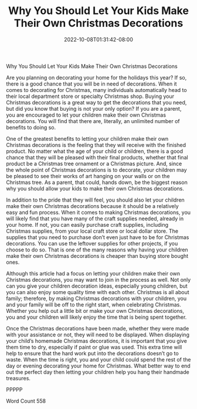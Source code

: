 ﻿---
title: "Why You Should Let Your Kids Make Their Own Christmas Decorations"
date: 2022-10-08T01:31:42-08:00
description: "Decorating for Christmas Tips for Web Success"
featured_image: "/images/Decorating for Christmas.jpg"
tags: ["Decorating for Christmas"]
---

Why You Should Let Your Kids Make Their Own Christmas Decorations

Are you planning on decorating your home for the holidays this year?  If so, there is a good chance that you will be in need of decorations. When it comes to decorating for Christmas, many individuals automatically head to their local department store or specialty Christmas shop.  Buying your Christmas decorations is a great way to get the decorations that you need, but did you know that buying is not your only option?  If you are a parent, you are encouraged to let your children make their own Christmas decorations. You will find that there are, literally, an unlimited number of benefits to doing so.

One of the greatest benefits to letting your children make their own Christmas decorations is the feeling that they will receive with the finished product.  No matter what the age of your child or children, there is a good chance that they will be pleased with their final products, whether that final product be a Christmas tree ornament or a Christmas picture.  And, since the whole point of Christmas decorations is to decorate, your children may be pleased to see their works of art hanging on your walls or on the Christmas tree.  As a parent, that could, hands down, be the biggest reason why you should allow your kids to make their own Christmas decorations.

In addition to the pride that they will feel, you should also let your children make their own Christmas decorations because it should be a relatively easy and fun process.  When it comes to making Christmas decorations, you will likely find that you have many of the craft supplies needed, already in your home. If not, you can easily purchase craft supplies, including Christmas supplies, from your local craft store or local dollar store.  The supplies that you need to purchase don’t even just have to be for Christmas decorations. You can use the leftover supplies for other projects, if you choose to do so. That is one of the many reasons why having your children make their own Christmas decorations is cheaper than buying store bought ones.  

Although this article had a focus on letting your children make their own Christmas decorations, you may want to join in the process as well.  Not only can you give your children decoration ideas, especially young children, but you can also enjoy some quality time with each other.  Christmas is all about family; therefore, by making Christmas decorations with your children, you and your family will be off to the right start, when celebrating Christmas.  Whether you help out a little bit or make your own Christmas decorations, you and your children will likely enjoy the time that is being spent together.  

Once the Christmas decorations have been made, whether they were made with your assistance or not, they will need to be displayed. When displaying your child’s homemade Christmas decorations, it is important that you give them time to dry, especially if paint or glue was used.  This extra time will help to ensure that the hard work put into the decorations doesn’t go to waste.  When the time is right, you and your child could spend the rest of the day or evening decorating your home for Christmas.  What better way to end out the perfect day then letting your children help you hang their handmade treasures. 

PPPPP

Word Count 558

